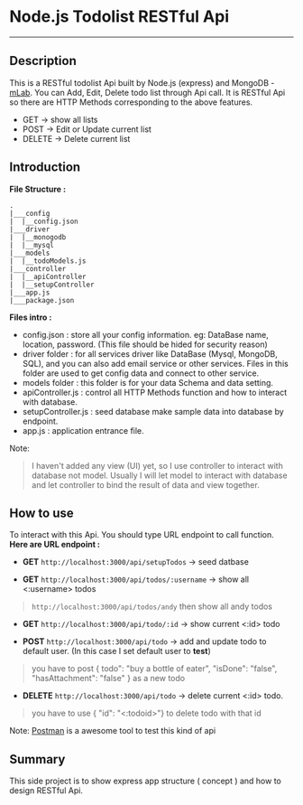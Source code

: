 # Node.js Todolist  RESTful Api
------
## Description
This is a RESTful todolist Api built by Node.js (express) and MongoDB - [mLab](https://mlab.com/).
You can Add, Edit, Delete todo list through Api call.
It is RESTful Api so there are HTTP Methods corresponding to the above features.
* GET -> show all lists
* POST -> Edit or Update current list
* DELETE ->  Delete current list

## Introduction
**File Structure :**
```
.
|___config
|  |__config.json
|___driver
|  |__monogodb
|  |__mysql
|___models
|  |__todoModels.js
|___controller
|  |__apiController
|  |__setupController
|___app.js
|___package.json
```
**Files intro :**
* config.json : store all your config information. eg: DataBase name, location, password. (This file should be hided for security reason)
* driver folder : for all services driver like DataBase (Mysql, MongoDB, SQL), and you can also add email service or other services. Files in this folder are used to get config data and connect to other service.
* models folder : this folder is for your data Schema and data setting.
* apiController.js : control all HTTP Methods function and how to interact with database.
* setupController.js : seed database make sample data into database by endpoint.
* app.js : application entrance file.

Note:
> I haven't added any view (UI) yet, so I use controller to interact with database not model.
> Usually I will let model to interact with database and let controller to bind the result of data and view together.

## How to use ##
To interact with this Api. You should type URL endpoint to call function.
**Here are URL endpoint :**
* **GET** ```http://localhost:3000/api/setupTodos```  -> seed datbase

* **GET** ```http://localhost:3000/api/todos/:username```  -> show all <:username> todos
> ```http://localhost:3000/api/todos/andy``` then show all andy todos

* **GET** ```http://localhost:3000/api/todo/:id```  -> show current <:id> todo

* **POST** ```http://localhost:3000/api/todo```  -> add and update todo to default user. (In this case I set default user to **test**)
> you have to post { todo": "buy a bottle of eater",
    "isDone": "false",
    "hasAttachment": "false" } as a new todo

* **DELETE** ```http://localhost:3000/api/todo```  -> delete current <:id> todo.
> you have to use { "id": "<:todoid>"} to delete todo with that id

Note: [Postman](https://www.getpostman.com/) is a awesome tool to test this kind of api

## Summary ##
This side project is to show express app structure ( concept ) and how to design RESTful Api.
